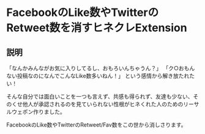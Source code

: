 FacebookのLike数やTwitterのRetweet数を消すヒネクレExtension
===============

## 説明
「なんかみんながお気に入りしてるし、おもろいんちゃうん？」
「ク○おもんない投稿なのになんでこんなLike数多いねん！」
という感情から解き放たれたい！

そんな自分では面白いことを一つも言えず、共感も得られず、友達も少ない、そのくせ他人が承認されるのを見ていられない性根がヒネくれた人のためのリーサルウェポン作りました。

FacebookのLike数やTwitterのRetweet/Fav数をこの世から消しさります。
